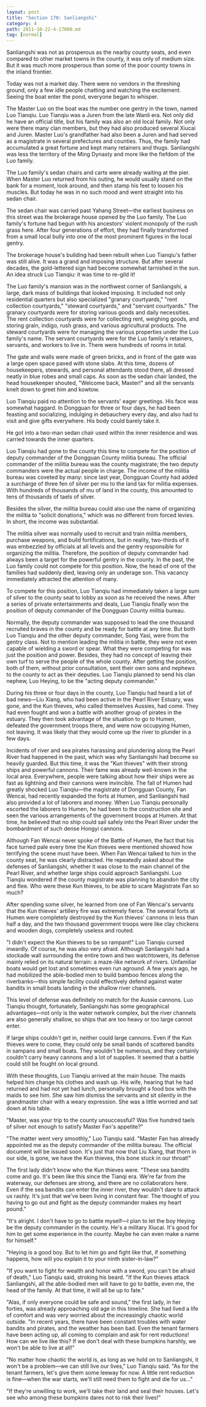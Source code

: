```yaml
---
layout: post
title: "Section 170: Sanliangshi"
category: 4
path: 2011-10-22-4-17000.md
tag: [normal]
---
```


Sanliangshi was not as prosperous as the nearby county seats, and even compared to other market towns in the county, it was only of medium size. But it was much more prosperous than some of the poor county towns in the inland frontier.

Today was not a market day. There were no vendors in the threshing ground, only a few idle people chatting and watching the excitement. Seeing the boat enter the pond, everyone began to whisper.

The Master Luo on the boat was the number one gentry in the town, named Luo Tianqiu. Luo Tianqiu was a Juren from the late Wanli era. Not only did he have an official title, but his family was also an old local family. Not only were there many clan members, but they had also produced several Xiucai and Juren. Master Luo's grandfather had also been a Juren and had served as a magistrate in several prefectures and counties. Thus, the family had accumulated a great fortune and kept many retainers and thugs. Sanliangshi was less the territory of the Ming Dynasty and more like the fiefdom of the Luo family.

The Luo family's sedan chairs and carts were already waiting at the pier. When Master Luo returned from his outing, he would usually stand on the bank for a moment, look around, and then stamp his feet to loosen his muscles. But today he was in no such mood and went straight into his sedan chair.

The sedan chair was carried past Yahang Street—the earliest business on this street was the brokerage house opened by the Luo family. The Luo family's fortune had begun with his ancestors' violent monopoly of the rush grass here. After four generations of effort, they had finally transformed from a small local bully into one of the most prominent figures in the local gentry.

The brokerage house's building had been rebuilt when Luo Tianqiu's father was still alive. It was a grand and imposing structure. But after several decades, the gold-lettered sign had become somewhat tarnished in the sun. An idea struck Luo Tianqiu: it was time to re-gild it!

The Luo family's mansion was in the northwest corner of Sanliangshi, a large, dark mass of buildings that looked imposing. It included not only residential quarters but also specialized "granary courtyards," "rent collection courtyards," "steward courtyards," and "servant courtyards." The granary courtyards were for storing various goods and daily necessities. The rent collection courtyards were for collecting rent, weighing goods, and storing grain, indigo, rush grass, and various agricultural products. The steward courtyards were for managing the various properties under the Luo family's name. The servant courtyards were for the Luo family's retainers, servants, and workers to live in. There were hundreds of rooms in total.

The gate and walls were made of green bricks, and in front of the gate was a large open space paved with stone slabs. At this time, dozens of housekeepers, stewards, and personal attendants stood there, all dressed neatly in blue robes and small caps. As soon as the sedan chair landed, the head housekeeper shouted, "Welcome back, Master!" and all the servants knelt down to greet him and kowtow.

Luo Tianqiu paid no attention to the servants' eager greetings. His face was somewhat haggard. In Dongguan for three or four days, he had been feasting and socializing, indulging in debauchery every day, and also had to visit and give gifts everywhere. His body could barely take it.

He got into a two-man sedan chair used within the inner residence and was carried towards the inner quarters.

Luo Tianqiu had gone to the county this time to compete for the position of deputy commander of the Dongguan County militia bureau. The official commander of the militia bureau was the county magistrate; the two deputy commanders were the actual people in charge. The income of the militia bureau was coveted by many: since last year, Dongguan County had added a surcharge of three fen of silver per mu to the land tax for militia expenses. With hundreds of thousands of mu of land in the county, this amounted to tens of thousands of taels of silver.

Besides the silver, the militia bureau could also use the name of organizing the militia to "solicit donations," which was no different from forced levies. In short, the income was substantial.

The militia silver was normally used to recruit and train militia members, purchase weapons, and build fortifications, but in reality, two-thirds of it was embezzled by officials at all levels and the gentry responsible for organizing the militia. Therefore, the position of deputy commander had always been a target for the powerful gentry in the county. In the past, the Luo family could not compete for this position. Now, the head of one of the families had suddenly died, leaving only an underage son. This vacancy immediately attracted the attention of many.

To compete for this position, Luo Tianqiu had immediately taken a large sum of silver to the county seat to lobby as soon as he received the news. After a series of private entertainments and deals, Luo Tianqiu finally won the position of deputy commander of the Dongguan County militia bureau.

Normally, the deputy commander was supposed to lead the one thousand recruited braves in the county and be ready for battle at any time. But both Luo Tianqiu and the other deputy commander, Song Yasi, were from the gentry class. Not to mention leading the militia in battle, they were not even capable of wielding a sword or spear. What they were competing for was just the position and power. Besides, they had no concept of leaving their own turf to serve the people of the whole county. After getting the position, both of them, without prior consultation, sent their own sons and nephews to the county to act as their deputies. Luo Tianqiu planned to send his clan nephew, Luo Heying, to be the "acting deputy commander."

During his three or four days in the county, Luo Tianqiu had heard a lot of bad news—Liu Xiang, who had been active in the Pearl River Estuary, was gone, and the Kun thieves, who called themselves Aussies, had come. They had even fought and won a battle with another group of pirates in the estuary. They then took advantage of the situation to go to Humen, defeated the government troops there, and were now occupying Humen, not leaving. It was likely that they would come up the river to plunder in a few days.

Incidents of river and sea pirates harassing and plundering along the Pearl River had happened in the past, which was why Sanliangshi had become so heavily guarded. But this time, it was the "Kun thieves" with their strong ships and powerful cannons. Their fame was already well-known in the local area. Everywhere, people were talking about how their ships were as fast as lightning and their cannons were invincible. The fall of Humen had greatly shocked Luo Tianqiu—the magistrate of Dongguan County, Fan Wencai, had recently expanded the forts at Humen, and Sanliangshi had also provided a lot of laborers and money. When Luo Tianqiu personally escorted the laborers to Humen, he had been to the construction site and seen the various arrangements of the government troops at Humen. At that time, he believed that no ship could sail safely into the Pearl River under the bombardment of such dense Hongyi cannons.

Although Fan Wencai never spoke of the Battle of Humen, the fact that his face turned pale every time the Kun thieves were mentioned showed how terrifying the scene must have been. When Fan Wencai talked to him in the county seat, he was clearly distracted. He repeatedly asked about the defenses of Sanliangshi, whether it was close to the main channel of the Pearl River, and whether large ships could approach Sanliangshi. Luo Tianqiu wondered if the county magistrate was planning to abandon the city and flee. Who were these Kun thieves, to be able to scare Magistrate Fan so much?

After spending some silver, he learned from one of Fan Wencai's servants that the Kun thieves' artillery fire was extremely fierce. The several forts at Humen were completely destroyed by the Kun thieves' cannons in less than half a day, and the two thousand government troops were like clay chickens and wooden dogs, completely useless and routed.

"I didn't expect the Kun thieves to be so rampant!" Luo Tianqiu cursed inwardly. Of course, he was also very afraid. Although Sanliangshi had a stockade wall surrounding the entire town and two watchtowers, its defense mainly relied on its natural terrain: a maze-like network of rivers. Unfamiliar boats would get lost and sometimes even run aground. A few years ago, he had mobilized the able-bodied men to build bamboo fences along the riverbanks—this simple facility could effectively defend against water bandits in small boats landing in the shallow river channels.

This level of defense was definitely no match for the Aussie cannons. Luo Tianqiu thought, fortunately, Sanliangshi has some geographical advantages—not only is the water network complex, but the river channels are also generally shallow, so ships that are too heavy or too large cannot enter.

If large ships couldn't get in, neither could large cannons. Even if the Kun thieves were to come, they could only be small bands of scattered bandits in sampans and small boats. They wouldn't be numerous, and they certainly couldn't carry heavy cannons and a lot of supplies. It seemed that a battle could still be fought on local ground.

With these thoughts, Luo Tianqiu arrived at the main house. The maids helped him change his clothes and wash up. His wife, hearing that he had returned and had not yet had lunch, personally brought a food box with the maids to see him. She saw him dismiss the servants and sit silently in the grandmaster chair with a weary expression. She was a little worried and sat down at his table.

"Master, was your trip to the county unsuccessful? Was five hundred taels of silver not enough to satisfy Master Fan's appetite?"

"The matter went very smoothly," Luo Tianqiu said. "Master Fan has already appointed me as the deputy commander of the militia bureau. The official document will be issued soon. It's just that now that Liu Xiang, that thorn in our side, is gone, we have the Kun thieves, this bone stuck in our throat!"

The first lady didn't know who the Kun thieves were. "These sea bandits come and go. It's been like this since the Tianqi era. We're far from the waterway, our defenses are strong, and there are no collaborators here. Even if the sea bandits can enter the inner river, they wouldn't dare to attack us rashly. It's just that we've been living in constant fear. The thought of you having to go out and fight as the deputy commander makes my heart pound."

"It's alright. I don't have to go to battle myself—I plan to let the boy Heying be the deputy commander in the county. He's a military Xiucai. It's good for him to get some experience in the county. Maybe he can even make a name for himself."

"Heying is a good boy. But to let him go and fight like that, if something happens, how will you explain it to your ninth sister-in-law?"

"If you want to fight for wealth and honor with a sword, you can't be afraid of death," Luo Tianqiu said, stroking his beard. "If the Kun thieves attack Sanliangshi, all the able-bodied men will have to go to battle, even me, the head of the family. At that time, it will all be up to fate."

"Alas, if only everyone could be safe and sound," the first lady, in her forties, was already approaching old age in this timeline. She had lived a life of comfort and was very worried about the increasingly chaotic world outside. "In recent years, there have been constant troubles with water bandits and pirates, and the weather has been bad. Even the tenant farmers have been acting up, all coming to complain and ask for rent reductions! How can we live like this? If we don't deal with these bumpkins harshly, we won't be able to live at all!"

"No matter how chaotic the world is, as long as we hold on to Sanliangshi, it won't be a problem—we can still live our lives," Luo Tianqiu said. "As for the tenant farmers, let's give them some leeway for now. A little rent reduction is fine—when the war starts, we'll still need them to fight and die for us..."

"If they're unwilling to work, we'll take their land and seal their houses. Let's see who among these bumpkins dares not to risk their lives!"